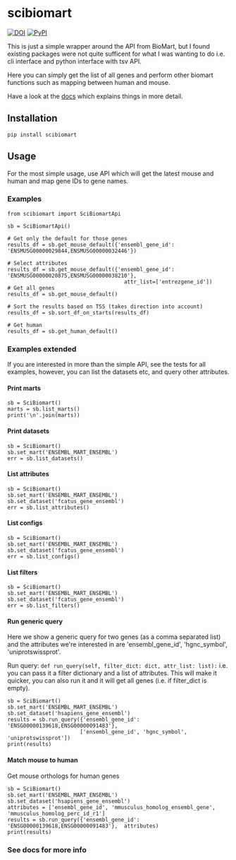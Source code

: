 # scibiomart

[![DOI](https://zenodo.org/badge/DOI/10.5281/zenodo.4099048.svg)](https://doi.org/10.5281/zenodo.4099048)
[![PyPI](https://img.shields.io/pypi/v/scibiomart)](https://pypi.org/project/scibiomart/)

This is just a simple wrapper around the API from BioMart, but I found existing packages were not quite sufficent 
for what I was wanting to do i.e. cli interface and python interface with tsv API.  

Here you can simply get the list of all genes and perform other biomart functions such as mapping between human and
mouse.  

Have a look at the [docs](https://arianemora.github.io/scibiomart/) which explains things in more detail.

## Installation 

```
pip install scibiomart
```

## Usage
For the most simple usage, use API which will get the latest mouse and human and map gene IDs to gene names.
### Examples

```
from scibiomart import SciBiomartApi

sb = SciBiomartApi()

# Get only the default for those genes
results_df = sb.get_mouse_default({'ensembl_gene_id': 'ENSMUSG00000029844,ENSMUSG00000032446'})

# Select attributes
results_df = sb.get_mouse_default({'ensembl_gene_id': 'ENSMUSG00000020875,ENSMUSG00000038210'},
                                     attr_list=['entrezgene_id'])
# Get all genes
results_df = sb.get_mouse_default()

# Sort the results based on TSS (takes direction into account)
results_df = sb.sort_df_on_starts(results_df)

# Get human
results_df = sb.get_human_default()
```

### Examples extended
If you are interested in more than the simple API, see the tests for all examples, however, you can list the datasets
etc, and query other attributes.

#### Print marts
```
sb = SciBiomart()
marts = sb.list_marts()
print('\n'.join(marts))
```
#### Print datasets
```
sb = SciBiomart()
sb.set_mart('ENSEMBL_MART_ENSEMBL')
err = sb.list_datasets()
```
#### List attributes
```
sb = SciBiomart()  
sb.set_mart('ENSEMBL_MART_ENSEMBL')
sb.set_dataset('fcatus_gene_ensembl')
err = sb.list_attributes()
```
#### List configs
```
sb = SciBiomart()
sb.set_mart('ENSEMBL_MART_ENSEMBL')
sb.set_dataset('fcatus_gene_ensembl')
err = sb.list_configs()
```
#### List filters
```
sb = SciBiomart()
sb.set_mart('ENSEMBL_MART_ENSEMBL')
sb.set_dataset('fcatus_gene_ensembl')
err = sb.list_filters()
```
#### Run generic query
Here we show a generic query for two genes (as a comma separated list) and the attributes we're interested in are
'ensembl_gene_id', 'hgnc_symbol', 'uniprotswissprot'.

Run query: `def run_query(self, filter_dict: dict, attr_list: list):`
i.e. you can pass it a filter dictionary and a list of attributes. This will make it quicker, you can also run it and it 
will get all genes (i.e. if filter_dict is empty).

```
sb = SciBiomart()
sb.set_mart('ENSEMBL_MART_ENSEMBL')
sb.set_dataset('hsapiens_gene_ensembl')
results = sb.run_query({'ensembl_gene_id': 'ENSG00000139618,ENSG00000091483'},
                       ['ensembl_gene_id', 'hgnc_symbol', 'uniprotswissprot'])
print(results)
```
#### Match mouse to human
Get mouse orthologs for human genes
```
sb = SciBiomart()
sb.set_mart('ENSEMBL_MART_ENSEMBL')
sb.set_dataset('hsapiens_gene_ensembl')
attributes = ['ensembl_gene_id', 'mmusculus_homolog_ensembl_gene', 'mmusculus_homolog_perc_id_r1']
results = sb.run_query({'ensembl_gene_id': 'ENSG00000139618,ENSG00000091483'},  attributes)
print(results)
```

### See docs for more info

